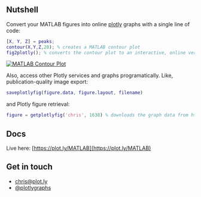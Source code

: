## Nutshell

Convert your MATLAB figures into online [plotly](https://plot.ly) graphs with a single line of code:

```MATLAB
[X, Y, Z] = peaks;
contour(X,Y,Z,20); % creates a MATLAB contour plot
fig2plotly(); % converts the contour plot to an interactive, online version: https://plot.ly/~demos/1574
```

[![MATLAB Contour Plot](https://i.imgur.com/E98mpNz.png)](https://plot.ly/~demos/1574)

Also, access other Plotly services and graphs programatically. Like, publication-quality image export:

```MATLAB
saveplotlyfig(figure.data, figure.layout, filename)
```

and Plotly figure retrieval:

```MATLAB
figure = getplotlyfig('chris', 1638) % downloads the graph data from https://plot.ly/~chris/1638
```

## Docs
Live here: [https://plot.ly/MATLAB](https://plot.ly/MATLAB)

## Get in touch
- <chris@plot.ly>
- [@plotlygraphs](https://twitter.com/plotlygraphs)
